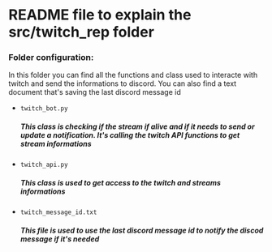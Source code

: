 # README file to explain the src/twitch_rep folder

### Folder configuration:

In this folder you can find all the functions and class used to interacte with twitch and send the informations to discord. You can also find a text document that's saving the last discord message id

- `twitch_bot.py`

  ##### This class is checking if the stream if alive and if it needs to send or update a notification. It's calling the twitch API functions to get stream informations

- `twitch_api.py`

  ##### This class is used to get access to the twitch and streams informations

- `twitch_message_id.txt`

  ##### This file is used to use the last discord message id to notify the discod message if it's needed
